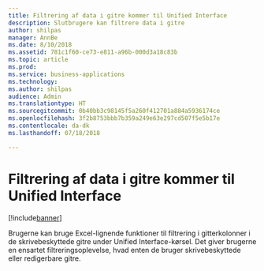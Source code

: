 ```yaml
---
title: Filtrering af data i gitre kommer til Unified Interface
description: Slutbrugere kan filtrere data i gitre
author: shilpas
manager: AnnBe
ms.date: 8/10/2018
ms.assetid: 781c1f60-ce73-e811-a96b-000d3a18c83b
ms.topic: article
ms.prod: 
ms.service: business-applications
ms.technology: 
ms.author: shilpas
audience: Admin
ms.translationtype: HT
ms.sourcegitcommit: 0b40bb3c98145f5a260f412701a884a5936174ce
ms.openlocfilehash: 3f2b8753bbb7b359a249e63e297cd507f5e5b17e
ms.contentlocale: da-dk
ms.lasthandoff: 07/18/2018

---
```

# <a name="filtering-data-on-grids-coming-to-unified-interface"></a>Filtrering af data i gitre kommer til Unified Interface


[!include[banner](../../includes/banner.md)]

Brugerne kan bruge Excel-lignende funktioner til filtrering i gitterkolonner i de skrivebeskyttede gitre under Unified Interface-kørsel. Det giver brugerne en ensartet filtreringsoplevelse, hvad enten de bruger skrivebeskyttede eller redigerbare gitre.

